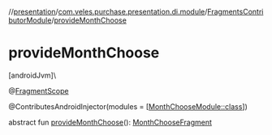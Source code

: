 //[presentation](../../../index.md)/[com.veles.purchase.presentation.di.module](../index.md)/[FragmentsContributorModule](index.md)/[provideMonthChoose](provide-month-choose.md)

# provideMonthChoose

[androidJvm]\

@[FragmentScope](../../com.veles.purchase.presentation.di.annotation.scope/-fragment-scope/index.md)

@ContributesAndroidInjector(modules = [[MonthChooseModule::class](../../com.veles.purchase.presentation.presentation.compose.shopping.dialog.date.month/-month-choose-module/index.md)])

abstract fun [provideMonthChoose](provide-month-choose.md)(): [MonthChooseFragment](../../com.veles.purchase.presentation.presentation.compose.shopping.dialog.date.month/-month-choose-fragment/index.md)
